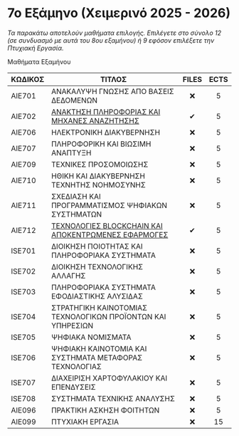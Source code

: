 # 7ο Εξάμηνο (Χειμερινό 2025 - 2026)

_Τα παρακάτω αποτελούν μαθήματα επιλογής. Επιλέγετε στο σύνολο 12 (σε συνδυασμό με αυτά του 8ου εξαμήνου) ή 9 εφόσον επιλέξετε την Πτυχιακή Εργασία._

Μαθήματα Εξαμήνου

| ΚΩΔΙΚΟΣ | ΤΙΤΛΟΣ                                                      | FILES | ECTS |
| ------- | ----------------------------------------------------------- | :---: | :--: |
| AIE701  | ΑΝΑΚΑΛΥΨΗ ΓΝΩΣΗΣ ΑΠΟ ΒΑΣΕΙΣ ΔΕΔΟΜΕΝΩΝ                       |  ❌   |  5   |
| AIE702  | [ΑΝΑΚΤΗΣΗ ΠΛΗΡΟΦΟΡΙΑΣ ΚΑΙ ΜΗΧΑΝΕΣ ΑΝΑΖΗΤΗΣΗΣ](Information%20Retrieval%20and%20Search%20Engines)                 |  ✔   |  5   |
| AIE706  | ΗΛΕΚΤΡΟΝΙΚΗ ΔΙΑΚΥΒΕΡΝΗΣΗ                                    |  ❌   |  5   |
| AIE707  | ΠΛΗΡΟΦΟΡΙΚΗ ΚΑΙ ΒΙΩΣΙΜΗ ΑΝΑΠΤΥΞΗ                            |  ❌   |  5   |
| AIE709  | ΤΕΧΝΙΚΕΣ ΠΡΟΣΟΜΟΙΩΣΗΣ                                       |  ❌   |  5   |
| AIE710  | ΗΘΙΚΗ ΚΑΙ ΔΙΑΚΥΒΕΡΝΗΣΗ ΤΕΧΝΗΤΗΣ ΝΟΗΜΟΣΥΝΗΣ                  |  ❌   |  5   |
| AIE711  | ΣΧΕΔΙΑΣΗ ΚΑΙ ΠΡΟΓΡΑΜΜΑΤΙΣΜΟΣ ΨΗΦΙΑΚΩΝ ΣΥΣΤΗΜΑΤΩΝ            |  ❌   |  5   |
| AIE712  | [ΤΕΧΝΟΛΟΓΙΕΣ BLOCKCHAIN ΚΑΙ ΑΠΟΚΕΝΤΡΩΜΕΝΕΣ ΕΦΑΡΜΟΓΕΣ](Blockchain%20Technologies%20And%20Decentralized%20Applications)   |  ✔   |  5   |
| ISE701  | ΔΙΟΙΚΗΣΗ ΠΟΙΟΤΗΤΑΣ ΚΑΙ ΠΛΗΡΟΦΟΡΙΑΚΑ ΣΥΣΤΗΜΑΤΑ               |  ❌   |  5   |
| ISE702  | ΔΙΟΙΚΗΣΗ ΤΕΧΝΟΛΟΓΙΚΗΣ ΑΛΛΑΓΗΣ                               |  ❌   |  5   |
| ISE703  | ΠΛΗΡΟΦΟΡΙΑΚΑ ΣΥΣΤΗΜΑΤΑ ΕΦΟΔΙΑΣΤΙΚΗΣ ΑΛΥΣΙΔΑΣ                |  ❌   |  5   |
| ISE704  | ΣΤΡΑΤΗΓΙΚΗ ΚΑΙΝΟΤΟΜΙΑΣ ΤΕΧΝΟΛΟΓΙΚΩΝ ΠΡΟΪΟΝΤΩΝ ΚΑΙ ΥΠΗΡΕΣΙΩΝ |  ❌   |  5   |
| ISE705  | ΨΗΦΙΑΚΑ ΝΟΜΙΣΜΑΤΑ                                           |  ❌   |  5   |
| ISE706  | ΨΗΦΙΑΚΗ ΚΑΙΝΟΤΟΜΙΑ ΚΑΙ ΣΥΣΤΗΜΑΤΑ ΜΕΤΑΦΟΡΑΣ ΤΕΧΝΟΛΟΓΙΑΣ      |  ❌   |  5   |
| ISE707  | ΔΙΑΧΕΙΡΙΣΗ ΧΑΡΤΟΦΥΛΑΚΙΟΥ ΚΑΙ ΕΠΕΝΔΥΣΕΙΣ                     |  ❌   |  5   |
| ISE708  | ΣΥΣΤΗΜΑΤΑ ΤΕΧΝΙΚΗΣ ΑΝΑΛΥΣΗΣ                                 |  ❌   |  5   |
| AIE096  | ΠΡΑΚΤΙΚΗ ΑΣΚΗΣΗ ΦΟΙΤΗΤΩΝ                                    |  ❌   |  5   |
| AIE099  | ΠΤΥΧΙΑΚΗ ΕΡΓΑΣΙΑ                                            |  ❌   |  15  |

